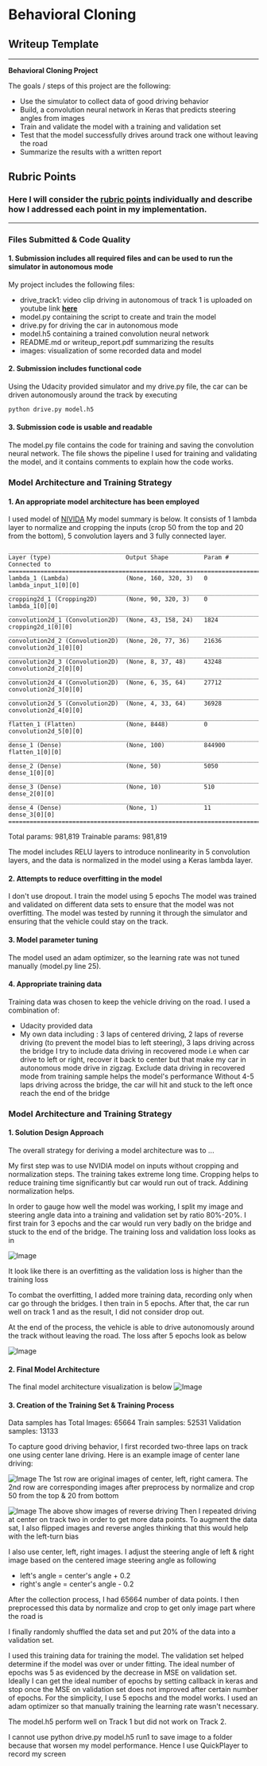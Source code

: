 # **Behavioral Cloning** 

## Writeup Template


---

**Behavioral Cloning Project**

The goals / steps of this project are the following:
* Use the simulator to collect data of good driving behavior
* Build, a convolution neural network in Keras that predicts steering angles from images
* Train and validate the model with a training and validation set
* Test that the model successfully drives around track one without leaving the road
* Summarize the results with a written report


[//]: # (Image References)

[image1]: ./images/model.png "Model Visualization"
[image2]: ./images/loss_3epochs.png "Loss after 3 epochs"
[image3]: ./images/loss_5epochs.png "Loss after 5 epochs"
[image4]: ./images/driving_central.png "Driving at Center Image"
[image5]: ./images/driving_reverse.png "Driving Reverse Image"


## Rubric Points
### Here I will consider the [rubric points](https://review.udacity.com/#!/rubrics/432/view) individually and describe how I addressed each point in my implementation.  

---
### Files Submitted & Code Quality

#### 1. Submission includes all required files and can be used to run the simulator in autonomous mode

My project includes the following files:
* drive_track1: video clip driving in autonomous of track 1 is uploaded on youtube link [**here**](https://youtu.be/fArwvZ_fpmI)
* model.py containing the script to create and train the model
* drive.py for driving the car in autonomous mode
* model.h5 containing a trained convolution neural network 
* README.md or writeup_report.pdf summarizing the results
* images: visualization of some recorded data and model

#### 2. Submission includes functional code
Using the Udacity provided simulator and my drive.py file, the car can be driven autonomously around the track by executing 
```sh
python drive.py model.h5
```

#### 3. Submission code is usable and readable

The model.py file contains the code for training and saving the convolution neural network. The file shows the pipeline I used for training and validating the model, and it contains comments to explain how the code works.

### Model Architecture and Training Strategy

#### 1. An appropriate model architecture has been employed

I used model of [NIVIDA](https://devblogs.nvidia.com/parallelforall/deep-learning-self-driving-cars/)
My model summary is below. 
It consists of 1 lambda layer to normalize and cropping the inputs (crop 50 from the top and 20 from the bottom), 5 convolution layers and 3 fully connected layer.

```
_____________________________________________________________________________________________
Layer (type)                     Output Shape          Param #     Connected to                     
====================================================================================================
lambda_1 (Lambda)                (None, 160, 320, 3)   0           lambda_input_1[0][0]             
____________________________________________________________________________________________________
cropping2d_1 (Cropping2D)        (None, 90, 320, 3)    0           lambda_1[0][0]                   
____________________________________________________________________________________________________
convolution2d_1 (Convolution2D)  (None, 43, 158, 24)   1824        cropping2d_1[0][0]               
____________________________________________________________________________________________________
convolution2d_2 (Convolution2D)  (None, 20, 77, 36)    21636       convolution2d_1[0][0]            
____________________________________________________________________________________________________
convolution2d_3 (Convolution2D)  (None, 8, 37, 48)     43248       convolution2d_2[0][0]            
____________________________________________________________________________________________________
convolution2d_4 (Convolution2D)  (None, 6, 35, 64)     27712       convolution2d_3[0][0]            
____________________________________________________________________________________________________
convolution2d_5 (Convolution2D)  (None, 4, 33, 64)     36928       convolution2d_4[0][0]            
____________________________________________________________________________________________________
flatten_1 (Flatten)              (None, 8448)          0           convolution2d_5[0][0]            
____________________________________________________________________________________________________
dense_1 (Dense)                  (None, 100)           844900      flatten_1[0][0]                  
____________________________________________________________________________________________________
dense_2 (Dense)                  (None, 50)            5050        dense_1[0][0]                    
____________________________________________________________________________________________________
dense_3 (Dense)                  (None, 10)            510         dense_2[0][0]                    
____________________________________________________________________________________________________
dense_4 (Dense)                  (None, 1)             11          dense_3[0][0]                    
====================================================================================================
```
Total params: 981,819
Trainable params: 981,819

The model includes RELU layers to introduce nonlinearity in 5 convolution layers, and the data is normalized in the model using a Keras lambda layer.

#### 2. Attempts to reduce overfitting in the model

I don't use dropout. I train the model using 5 epochs
The model was trained and validated on different data sets to ensure that the model was not overfitting. The model was tested by running it through the simulator and ensuring that the vehicle could stay on the track.


#### 3. Model parameter tuning

The model used an adam optimizer, so the learning rate was not tuned manually (model.py line 25).

#### 4. Appropriate training data

Training data was chosen to keep the vehicle driving on the road. I used a combination of:
* Udacity provided data
* My own data including : 3 laps of centered driving, 2 laps of reverse driving (to prevent the model bias to left steering), 3 laps driving across the bridge
I try to include data driving in recovered mode i.e when car drive to left or right, recover it back to center but that make my car in autonomous mode drive in zigzag. Exclude data driving in recovered mode from training sample helps the model's performance
Without 4-5 laps driving across the bridge, the car will hit and stuck to the left once reach the end of the bridge 


### Model Architecture and Training Strategy

#### 1. Solution Design Approach

The overall strategy for deriving a model architecture was to ...

My first step was to use NVIDIA model on inputs without cropping and normalization steps. The training takes extreme long time. Cropping helps to reduce training time significantly but car would run out of track. Addining normalization helps. 

In order to gauge how well the model was working, I split my image and steering angle data into a training and validation set by ratio 80%-20%. I first train for 3 epochs and the car would run very badly on the bridge and stuck to the end of the bridge. The training loss and validation loss looks as in 

![Image][image2]

It look like there is an overfitting as the validation loss is higher than the training loss

To combat the overfitting, I added more training data, recording only when car go through the bridges. I then train in 5 epochs. After that, the car run well on track 1 and as the result, I did not consider drop out.

At the end of the process, the vehicle is able to drive autonomously around the track without leaving the road. The loss after 5 epochs look as below

![Image][image3]

#### 2. Final Model Architecture
The final model architecture visualization is below
![Image][image1]

#### 3. Creation of the Training Set & Training Process

Data samples has
Total Images: 65664
Train samples: 52531
Validation samples: 13133

To capture good driving behavior, I first recorded two-three laps on track one using center lane driving. Here is an example image of center lane driving:

![Image][image4]
The 1st row are original images of center, left, right camera. The 2nd row are corresponding images after preprocess by normalize and crop 50 from the top & 20 from bottom

![Image][image5]
The above show images of reverse driving
Then I repeated driving at center on track two in order to get more data points.
To augment the data sat, I also flipped images and reverse angles thinking that this would help with the left-turn bias

 I also use center, left, right images. I adjust the steering angle of left & right image based on the centered image steering angle as following
 * left's angle = center's angle + 0.2
 * right's angle = center's angle - 0.2

After the collection process, I had 65664 number of data points. I then preprocessed this data by normalize and crop to get only image part where the road is

I finally randomly shuffled the data set and put 20% of the data into a validation set. 

I used this training data for training the model. The validation set helped determine if the model was over or under fitting. The ideal number of epochs was 5 as evidenced by the decrease in MSE on validation set. Ideally I can get the ideal number of epochs by setting callback in keras and stop once the MSE on validation set does not improved after certain number of epochs. For the simplicity, I use 5 epochs and the model works. I used an adam optimizer so that manually training the learning rate wasn't necessary.

The model.h5 perform well on Track 1 but did not work on Track 2.

I cannot use python drive.py model.h5 run1 to save image to a folder because that worsen my model performance. Hence I use QuickPlayer to record my screen
